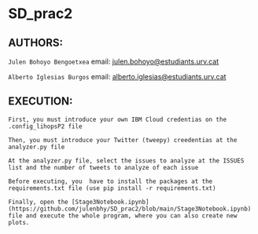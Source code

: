 # SD_prac2

## AUTHORS:
```Julen Bohoyo Bengoetxea``` email: julen.bohoyo@estudiants.urv.cat

```Alberto Iglesias Burgos``` email: alberto.iglesias@estudiants.urv.cat

## EXECUTION:

```First, you must introduce your own IBM Cloud credentias on the .config_lihopsP2 file```

```Then, you must introduce your Twitter (tweepy) creedentias at the analyzer.py file```

```At the analyzer.py file, select the issues to analyze at the ISSUES list and the number of tweets to analyze of each issue```

```Before executing, you  have to install the packages at the requirements.txt file (use pip install -r requirements.txt)```

```Finally, open the [Stage3Notebook.ipynb](https://github.com/julenbhy/SD_prac2/blob/main/Stage3Notebook.ipynb) file and execute the whole program, where you can also create new plots.```
